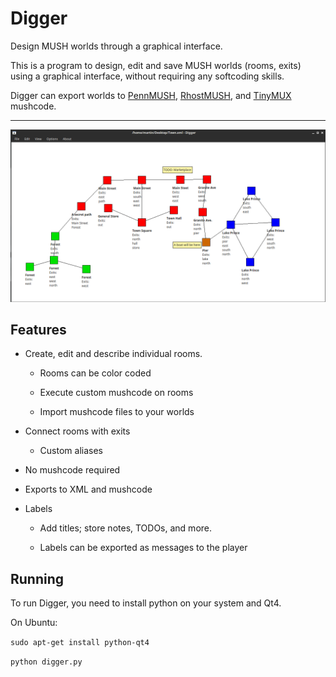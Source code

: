 # Digger
Design MUSH worlds through a graphical interface.

This is a program to design, edit and save MUSH worlds (rooms, exits) using a graphical interface, without requiring any softcoding skills.

Digger can export worlds to [PennMUSH](https://github.com/pennmush/pennmush),
[RhostMUSH](https://github.com/RhostMUSH/trunk), and
[TinyMUX](https://github.com/brazilofmux/tinymux)  mushcode.

* * *

![Alt](media/example.png "Example capture")

## Features

* Create, edit and describe individual rooms.

	* Rooms can be color coded

	* Execute custom mushcode on rooms

	* Import mushcode files to your worlds

* Connect rooms with exits

	* Custom aliases

* No mushcode required

* Exports to XML and mushcode

* Labels

	* Add titles; store notes, TODOs, and more.

	* Labels can be exported as messages to the player


## Running

To run Digger, you need to install python on your system and Qt4.

On Ubuntu:

`sudo apt-get install python-qt4`

`python digger.py`
